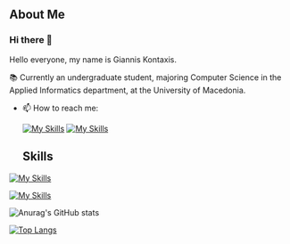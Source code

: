 ## About Me

### Hi there 👋

<!--
**gianniskontaxis/gianniskontaxis** is a ✨ _special_ ✨ repository because its `README.md` (this file) appears on your GitHub profile.
-->
Hello everyone, my name is Giannis Kontaxis.

📚 Currently an undergraduate student, majoring Computer Science in the Applied Informatics department, at the University of Macedonia.
- 📫 How to reach me:
  
  [![My Skills](https://skillicons.dev/icons?i=linkedin)](https://www.linkedin.com/in/ioannis-kontaxis-197914225/)
  [![My Skills](https://skillicons.dev/icons?i=gmail)](mailto:gianniskontaxis9@gmail.com)

  ## Skills

[![My Skills](https://skillicons.dev/icons?i=js,html,css,java,react,mongodb,tailwind,androidstudio,spring)](https://skillicons.dev)


[![My Skills](https://skillicons.dev/icons?i=aws,react,git,kubernetes,docker,python,tensorflow)](https://skillicons.dev)
<!-- Rest of your README content -->
![Anurag's GitHub stats](https://github-readme-stats.vercel.app/api?username=gianniskontaxis&show_icons=true&theme=radical)

[![Top Langs](https://github-readme-stats.vercel.app/api/top-langs?username=gianniskontaxis&layout=compact)](https://github-readme-stats.vercel.app/)
